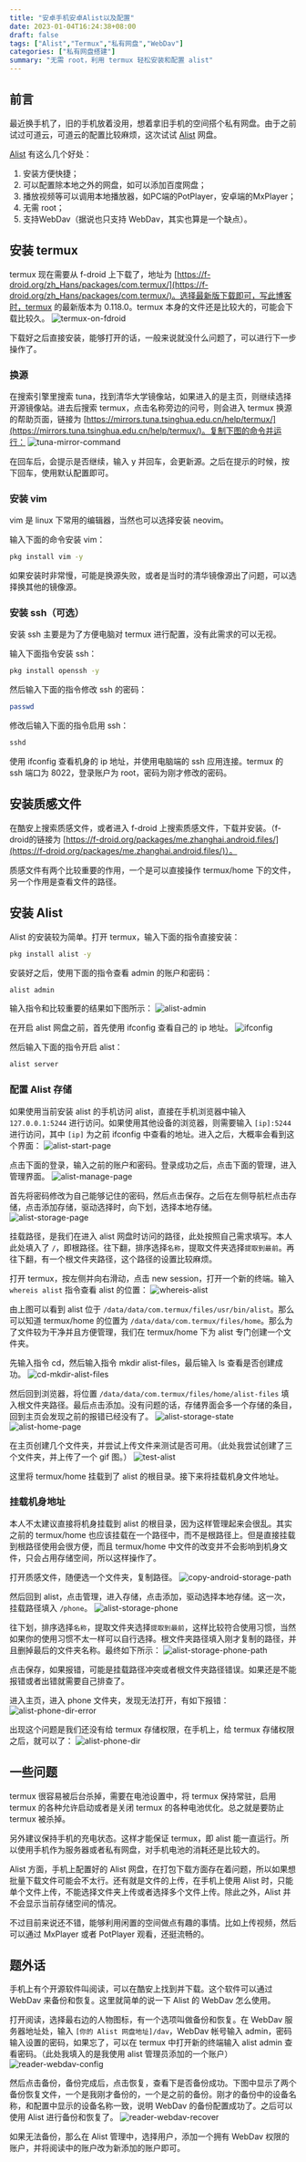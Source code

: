 ```yaml
---
title: "安卓手机安卓Alist以及配置"
date: 2023-01-04T16:24:38+08:00
draft: false
tags: ["Alist","Termux","私有网盘","WebDav"]
categories: ["私有网盘搭建"]
summary: "无需 root，利用 termux 轻松安装和配置 alist"
---
```


## 前言
最近换手机了，旧的手机放着没用，想着拿旧手机的空间搭个私有网盘。由于之前试过可道云，可道云的配置比较麻烦，这次试试 [Alist](https://alist.nn.ci/zh/) 网盘。

[Alist](https://alist.nn.ci/zh/) 有这么几个好处：
1. 安装方便快捷；
2. 可以配置除本地之外的网盘，如可以添加百度网盘；
3. 播放视频等可以调用本地播放器，如PC端的PotPlayer，安卓端的MxPlayer；
4. 无需 root；
5. 支持WebDav（据说也只支持 WebDav，其实也算是一个缺点）。

## 安装 termux
termux 现在需要从 f-droid 上下载了，地址为 [https://f-droid.org/zh_Hans/packages/com.termux/](https://f-droid.org/zh_Hans/packages/com.termux/)。选择最新版下载即可，写此博客时，termux 的最新版本为 0.118.0。termux 本身的文件还是比较大的，可能会下载比较久。
![termux-on-fdroid](./1.termux-on-fdroid.jpg)

下载好之后直接安装，能够打开的话，一般来说就没什么问题了，可以进行下一步操作了。

### 换源
在搜索引擎里搜索 tuna，找到清华大学镜像站，如果进入的是主页，则继续选择开源镜像站。进去后搜索 termux，点击名称旁边的问号，则会进入 termux 换源的帮助页面，链接为 [https://mirrors.tuna.tsinghua.edu.cn/help/termux/](https://mirrors.tuna.tsinghua.edu.cn/help/termux/)。复制下图的命令并运行：
![tuna-mirror-command](./2.tuna-mirror-command.png)

在回车后，会提示是否继续，输入 y 并回车，会更新源。之后在提示的时候，按下回车，使用默认配置即可。

### 安装 vim
vim 是 linux 下常用的编辑器，当然也可以选择安装 neovim。

输入下面的命令安装 vim：
```sh
pkg install vim -y
```

如果安装时非常慢，可能是换源失败，或者是当时的清华镜像源出了问题，可以选择换其他的镜像源。

### 安装 ssh（可选）
安装 ssh 主要是为了方便电脑对 termux 进行配置，没有此需求的可以无视。

输入下面指令安装 ssh：
```sh
pkg install openssh -y
```

然后输入下面的指令修改 ssh 的密码：
```sh
passwd
```

修改后输入下面的指令启用 ssh：
```sh
sshd
```

使用 ifconfig 查看机身的 ip 地址，并使用电脑端的 ssh 应用连接。termux 的 ssh 端口为 8022，登录账户为 root，密码为刚才修改的密码。

## 安装质感文件
在酷安上搜索质感文件，或者进入 f-droid 上搜索质感文件，下载并安装。（f-droid的链接为 [https://f-droid.org/packages/me.zhanghai.android.files/](https://f-droid.org/packages/me.zhanghai.android.files/)）。

质感文件有两个比较重要的作用，一个是可以直接操作 termux/home 下的文件，另一个作用是查看文件的路径。

## 安装 Alist
Alist 的安装较为简单。打开 termux，输入下面的指令直接安装：
```sh
pkg install alist -y
```

安装好之后，使用下面的指令查看 admin 的账户和密码：
```sh
alist admin
```

输入指令和比较重要的结果如下图所示：
![alist-admin](./3.alist-admin.jpg)

在开启 alist 网盘之前，首先使用 ifconfig 查看自己的 ip 地址。
![ifconfig](./4.ifconfig.jpg)

然后输入下面的指令开启 alist：
```sh
alist server
```

### 配置 Alist 存储
如果使用当前安装 alist 的手机访问 alist，直接在手机浏览器中输入 `127.0.0.1:5244` 进行访问。如果使用其他设备的浏览器，则需要输入 `[ip]:5244` 进行访问，其中 `[ip]` 为之前 ifconfig 中查看的地址。进入之后，大概率会看到这个界面：
![alist-start-page](./5.alist-start-page.png)

点击下面的登录，输入之前的账户和密码。登录成功之后，点击下面的管理，进入管理界面。
![alist-manage-page](./6.alist-manage-page.png)

首先将密码修改为自己能够记住的密码，然后点击保存。之后在左侧导航栏点击存储，点击添加存储，驱动选择时，向下划，选择本地存储。
![alist-storage-page](./7.alist-storage-page.png)

挂载路径，是我们在进入 alist 网盘时访问的路径，此处按照自己需求填写。本人此处填入了 `/`，即根路径。往下翻，排序选择`名称`，提取文件夹选择`提取到最前`。再往下翻，有一个根文件夹路径，这个路径的设置比较麻烦。

打开 termux，按左侧并向右滑动，点击 new session，打开一个新的终端。输入 `whereis alist` 指令查看 alist 的位置：
![whereis-alist](./8.whereis-alist.jpg)

由上图可以看到 alist 位于 `/data/data/com.termux/files/usr/bin/alist`。那么可以知道 termux/home 的位置为 `/data/data/com.termux/files/home`。那么为了文件较为干净并且方便管理，我们在 termux/home 下为 alist 专门创建一个文件夹。

先输入指令 cd，然后输入指令 mkdir alist-files，最后输入 ls 查看是否创建成功。
![cd-mkdir-alist-files](./9.cd-mkdir-alist-files.jpg)

然后回到浏览器，将位置 `/data/data/com.termux/files/home/alist-files` 填入根文件夹路径。最后点击添加。没有问题的话，存储界面会多一个存储的条目，回到主页会发现之前的报错已经没有了。
![alist-storage-state](./10.alist-storage-state.png)
![alist-home-page](./11.alist-home-page.png)

在主页创建几个文件夹，并尝试上传文件来测试是否可用。（此处我尝试创建了三个文件夹，并上传了一个 gif 图。）
![test-alist](./12.test-alist.png)

这里将 termux/home 挂载到了 alist 的根目录。接下来将挂载机身文件地址。

### 挂载机身地址
本人不太建议直接将机身挂载到 alist 的根目录，因为这样管理起来会很乱。其实之前的 termux/home 也应该挂载在一个路径中，而不是根路径上。但是直接挂载到根路径使用会很方便，而且 termux/home 中文件的改变并不会影响到机身文件，只会占用存储空间，所以这样操作了。

打开质感文件，随便选一个文件夹，复制路径。
![copy-android-storage-path](./13.copy-android-storage-path.jpg)

然后回到 alist，点击管理，进入存储，点击添加，驱动选择本地存储。这一次，挂载路径填入 `/phone`。
![alist-storage-phone](./14.alist-storage-phone.png)

往下划，排序选择`名称`，提取文件夹选择`提取到最前`，这样比较符合使用习惯，当然如果你的使用习惯不太一样可以自行选择。根文件夹路径填入刚才复制的路径，并且删掉最后的文件夹名称。最终如下所示：
![alist-storage-phone-path](./15.alist-storage-phone-path.png)

点击保存，如果报错，可能是挂载路径冲突或者根文件夹路径错误。如果还是不能报错或者出错就需要自己排查了。

进入主页，进入 phone 文件夹，发现无法打开，有如下报错：
![alist-phone-dir-error](./16.alist-phone-dir-error.png)

出现这个问题是我们还没有给 termux 存储权限，在手机上，给 termux 存储权限之后，就可以了：
![alist-phone-dir](./17.alist-phone-dir.png)

## 一些问题
termux 很容易被后台杀掉，需要在电池设置中，将 termux 保持常驻，启用 termux 的各种允许启动或者是关闭 termux 的各种电池优化。总之就是要防止 termux 被杀掉。

另外建议保持手机的充电状态。这样才能保证 termux，即 alist 能一直运行。所以使用手机作为服务器或者私有网盘，对手机电池的消耗还是比较大的。

Alist 方面，手机上配置好的 Alist 网盘，在打包下载方面存在着问题，所以如果想批量下载文件可能会不太行。还有就是文件的上传，在手机上使用 Alist 时，只能单个文件上传，不能选择文件夹上传或者选择多个文件上传。除此之外，Alist 并不会显示当前存储空间的情况。

不过目前来说还不错，能够利用闲置的空间做点有趣的事情。比如上传视频，然后可以通过 MxPlayer 或者 PotPlayer 观看，还挺流畅的。

## 题外话
手机上有个开源软件叫阅读，可以在酷安上找到并下载。这个软件可以通过 WebDav 来备份和恢复。这里就简单的说一下 Alist 的 WebDav 怎么使用。

打开阅读，选择最右边的人物图标，有一个选项叫做备份和恢复。在 WebDav 服务器地址处，输入 `[你的 Alist 网盘地址]/dav`，WebDav 帐号输入 admin，密码输入设置的密码，如果忘了，可以在 termux 中打开新的终端输入 alist admin 查看密码。（此处我填入的是我使用 alist 管理员添加的一个账户）
![reader-webdav-config](./18.reader-webdav-config.jpg)

然后点击备份，备份完成后，点击恢复，查看下是否备份成功。下图中显示了两个备份恢复文件，一个是我刚才备份的，一个是之前的备份。刚才的备份中的设备名称，和配置中显示的设备名称一致，说明 WebDav 的备份配置成功了。之后可以使用 Alist 进行备份和恢复了。
![reader-webdav-recover](./19.reader-webdav-recover.jpg)

如果无法备份，那么在 Alist 管理中，选择用户，添加一个拥有 WebDav 权限的账户，并将阅读中的账户改为新添加的账户即可。